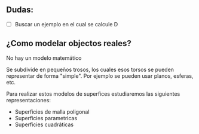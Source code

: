 ## Dudas:
-[ ] Buscar un ejemplo en el cual se calcule D

## ¿Como modelar objectos reales?

No hay un modelo matemático

Se subdivide en pequeños trosos, los cuales esos torsos se pueden representar de forma "simple". Por ejemplo se pueden usar planos, esferas, etc. 

Para realizar estos modelos de superfices estudiaremos las siguientes representaciones:
- Superficies de malla poligonal
- Superficies parametricas
- Superficies cuadráticas